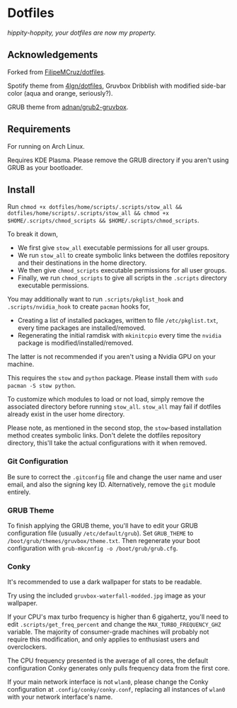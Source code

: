 # Dotfiles
*hippity-hoppity, your dotfiles are now my property.*

## Acknowledgements
Forked from [FilipeMCruz/dotfiles](https://github.com/FilipeMCruz/dotfiles/).

Spotify theme from [4lgn/dotfiles](https://github.com/morpheusthewhite/spicetify-themes), Gruvbox Dribblish with modified side-bar color (aqua and orange, seriously?).

GRUB theme from [adnan/grub2-gruvbox](https://git.fs.lmu.de/adnan/grub2-gruvbox).

## Requirements
For running on Arch Linux.

Requires KDE Plasma. Please remove the GRUB directory if you aren't using GRUB as your bootloader.

## Install
Run `chmod +x dotfiles/home/scripts/.scripts/stow_all && dotfiles/home/scripts/.scripts/stow_all && chmod +x $HOME/.scripts/chmod_scripts && $HOME/.scripts/chmod_scripts`.

To break it down,

- We first give `stow_all` executable permissions for all user groups.
- We run `stow_all` to create symbolic links between the dotfiles repository and their destinations in the home directory.
- We then give `chmod_scripts` executable permissions for all user groups.
- Finally, we run `chmod_scripts` to give all scripts in the `.scripts` directory executable permissions.

You may additionally want to run `.scripts/pkglist_hook` and `.scripts/nvidia_hook` to create `pacman` hooks for,

- Creating a list of installed packages, written to file `/etc/pkglist.txt`, every time packages are installed/removed.
- Regenerating the initial ramdisk with `mkinitcpio` every time the `nvidia` package is modified/installed/removed.

The latter is not recommended if you aren't using a Nvidia GPU on your machine.

This requires the `stow` and `python` package. Please install them with `sudo pacman -S stow python`.

To customize which modules to load or not load, simply remove the associated directory before running `stow_all`.
`stow_all` may fail if dotfiles already exist in the user home directory.

Please note, as mentioned in the second stop, the `stow`-based installation method creates symbolic links.
Don't delete the dotfiles repository directory, this'll take the actual configurations with it when removed.

### Git Configuration
Be sure to correct the `.gitconfig` file and change the user name and user email, and also the signing key ID.
Alternatively, remove the `git` module entirely.

### GRUB Theme
To finish applying the GRUB theme, you'll have to edit your GRUB configuration file (usually `/etc/default/grub`).
Set `GRUB_THEME` to `/boot/grub/themes/gruvbox/theme.txt`. Then regenerate your boot configuration with `grub-mkconfig -o /boot/grub/grub.cfg`.

### Conky
It's recommended to use a dark wallpaper for stats to be readable.

Try using the included `gruvbox-waterfall-modded.jpg` image as your wallpaper.

If your CPU's max turbo frequency is higher than 6 gigahertz, you'll need to edit `.scripts/get_freq_percent` and change the `MAX_TURBO_FREQUENCY_GHZ` variable.
The majority of consumer-grade machines will probably not require this modification, and only applies to enthusiast users and overclockers.

The CPU frequency presented is the average of all cores, the default configuration Conky generates only pulls frequency data from the first core.

If your main network interface is not `wlan0`, please change the Conky configuration at `.config/conky/conky.conf`, replacing all instances of `wlan0` with your network interface's name.
